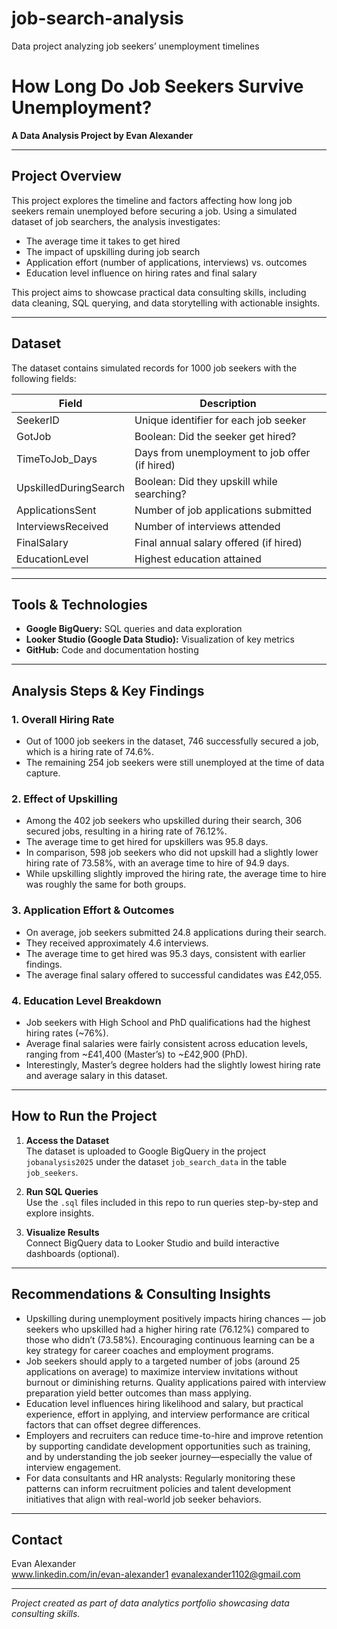 # job-search-analysis
Data project analyzing job seekers’ unemployment timelines

# How Long Do Job Seekers Survive Unemployment?  
**A Data Analysis Project by Evan Alexander**

---

## Project Overview

This project explores the timeline and factors affecting how long job seekers remain unemployed before securing a job. Using a simulated dataset of job searchers, the analysis investigates:

- The average time it takes to get hired  
- The impact of upskilling during job search  
- Application effort (number of applications, interviews) vs. outcomes  
- Education level influence on hiring rates and final salary  

This project aims to showcase practical data consulting skills, including data cleaning, SQL querying, and data storytelling with actionable insights.

---

## Dataset

The dataset contains simulated records for 1000 job seekers with the following fields:

| Field               | Description                                    |
|---------------------|----------------------------------------------- |
| SeekerID            | Unique identifier for each job seeker          |
| GotJob              | Boolean: Did the seeker get hired?             |
| TimeToJob_Days      | Days from unemployment to job offer (if hired) |
| UpskilledDuringSearch | Boolean: Did they upskill while searching?   |
| ApplicationsSent    | Number of job applications submitted           |
| InterviewsReceived  | Number of interviews attended                  |
| FinalSalary         | Final annual salary offered (if hired)         |
| EducationLevel      | Highest education attained                     |

---

## Tools & Technologies

- **Google BigQuery:** SQL queries and data exploration  
- **Looker Studio (Google Data Studio):** Visualization of key metrics  
- **GitHub:** Code and documentation hosting  

---

## Analysis Steps & Key Findings

### 1. Overall Hiring Rate

- Out of 1000 job seekers in the dataset, 746 successfully secured a job, which is a hiring rate of 74.6%.
- The remaining 254 job seekers were still unemployed at the time of data capture.

### 2. Effect of Upskilling

- Among the 402 job seekers who upskilled during their search, 306 secured jobs, resulting in a hiring rate of 76.12%.
- The average time to get hired for upskillers was 95.8 days.
- In comparison, 598 job seekers who did not upskill had a slightly lower hiring rate of 73.58%, with an average time to hire of 94.9 days.
- While upskilling slightly improved the hiring rate, the average time to hire was roughly the same for both groups.

### 3. Application Effort & Outcomes

- On average, job seekers submitted 24.8 applications during their search.
- They received approximately 4.6 interviews.
- The average time to get hired was 95.3 days, consistent with earlier findings.
- The average final salary offered to successful candidates was £42,055.

### 4. Education Level Breakdown

- Job seekers with High School and PhD qualifications had the highest hiring rates (~76%).
- Average final salaries were fairly consistent across education levels, ranging from ~£41,400 (Master’s) to ~£42,900 (PhD).
- Interestingly, Master’s degree holders had the slightly lowest hiring rate and average salary in this dataset.

---

## How to Run the Project

1. **Access the Dataset**  
   The dataset is uploaded to Google BigQuery in the project `jobanalysis2025` under the dataset `job_search_data` in the table `job_seekers`.

2. **Run SQL Queries**  
   Use the `.sql` files included in this repo to run queries step-by-step and explore insights.

3. **Visualize Results**  
   Connect BigQuery data to Looker Studio and build interactive dashboards (optional).

---

## Recommendations & Consulting Insights
- Upskilling during unemployment positively impacts hiring chances — job seekers who upskilled had a higher hiring rate (76.12%) compared to those who didn’t (73.58%). Encouraging continuous learning can be a key strategy for career coaches and employment programs.
- Job seekers should apply to a targeted number of jobs (around 25 applications on average) to maximize interview invitations without burnout or diminishing returns. Quality applications paired with interview preparation yield better outcomes than mass applying.
- Education level influences hiring likelihood and salary, but practical experience, effort in applying, and interview performance are critical factors that can offset degree differences.
- Employers and recruiters can reduce time-to-hire and improve retention by supporting candidate development opportunities such as training, and by understanding the job seeker journey—especially the value of interview engagement.
- For data consultants and HR analysts: Regularly monitoring these patterns can inform recruitment policies and talent development initiatives that align with real-world job seeker behaviors.

---

## Contact

Evan Alexander  
www.linkedin.com/in/evan-alexander1
evanalexander1102@gmail.com

---

*Project created as part of data analytics portfolio showcasing data consulting skills.*
